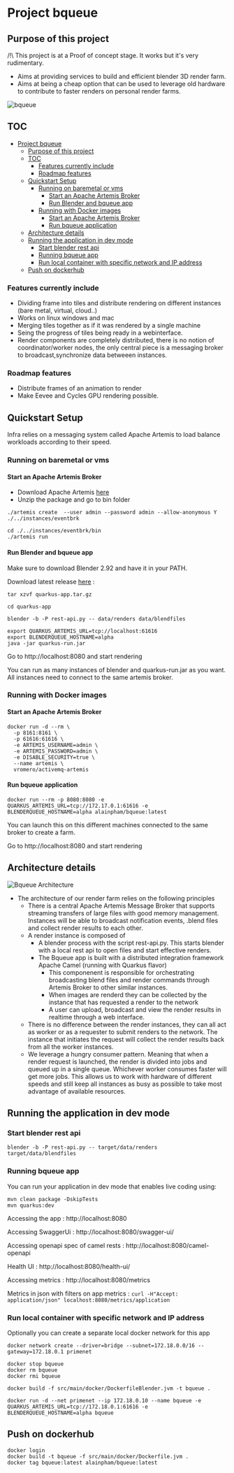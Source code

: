 # Project bqueue

## Purpose of this project

/!\ This project is at a Proof of concept stage. It works but it's very rudimentary.

* Aims at providing services to build and efficient blender 3D render farm.
* Aims at being a cheap option that can be used to leverage old hardware to contribute to faster renders on personal render farms.

![bqueue](assets/screenshot.png)

## TOC

- [Project bqueue](#project-bqueue)
  - [Purpose of this project](#purpose-of-this-project)
  - [TOC](#toc)
    - [Features currently include](#features-currently-include)
    - [Roadmap features](#roadmap-features)
  - [Quickstart Setup](#quickstart-setup)
    - [Running on baremetal or vms](#running-on-baremetal-or-vms)
      - [Start an Apache Artemis Broker](#start-an-apache-artemis-broker)
      - [Run Blender and bqueue app](#run-blender-and-bqueue-app)
    - [Running with Docker images](#running-with-docker-images)
      - [Start an Apache Artemis Broker](#start-an-apache-artemis-broker-1)
      - [Run bqueue application](#run-bqueue-application)
  - [Architecture details](#architecture-details)
  - [Running the application in dev mode](#running-the-application-in-dev-mode)
    - [Start blender rest api](#start-blender-rest-api)
    - [Running bqueue app](#running-bqueue-app)
    - [Run local container with specific network and IP address](#run-local-container-with-specific-network-and-ip-address)
  - [Push on dockerhub](#push-on-dockerhub)


### Features currently include 

* Dividing frame into tiles and distribute rendering on different instances (bare metal, virtual, cloud..)
* Works on linux windows and mac 
* Merging tiles together as if it was rendered by a single machine
* Seing the progress of tiles being ready in a webinterface.
* Render components are completely distributed, there is no notion of coordinator/worker nodes, the only central piece is a messaging broker to broadcast,synchronize data betweeen instances.

### Roadmap features 

* Distribute frames of an animation to render
* Make Eevee and Cycles GPU rendering possible.

##  Quickstart Setup

Infra relies on a messaging system called Apache Artemis to load balance workloads according to their speed.

### Running on baremetal or vms

#### Start an Apache Artemis Broker

* Download Apache Artemis [here](https://activemq.apache.org/components/artemis/download/)
* Unzip the package and go to bin folder

```
./artemis create  --user admin --password admin --allow-anonymous Y ./../instances/eventbrk

cd ./../instances/eventbrk/bin
./artemis run
```

#### Run Blender and bqueue app

Make sure to download Blender 2.92 and have it in your PATH.

Download latest release [here](https://github.com/alainpham/bqueue/releases/download/latest/quarkus-app.tar.gz) : 

```
tar xzvf quarkus-app.tar.gz

cd quarkus-app

blender -b -P rest-api.py -- data/renders data/blendfiles

export QUARKUS_ARTEMIS_URL=tcp://localhost:61616
export BLENDERQUEUE_HOSTNAME=alpha
java -jar quarkus-run.jar

```
Go to http://localhost:8080 and start rendering

You can run as many instances of blender and quarkus-run.jar as you want. All instances need to connect to the same artemis broker.

### Running with Docker images

#### Start an Apache Artemis Broker

```
docker run -d --rm \
  -p 8161:8161 \
  -p 61616:61616 \
  -e ARTEMIS_USERNAME=admin \
  -e ARTEMIS_PASSWORD=admin \
  -e DISABLE_SECURITY=true \
  --name artemis \
  vromero/activemq-artemis
```

#### Run bqueue application

```
docker run --rm -p 8080:8080 -e QUARKUS_ARTEMIS_URL=tcp://172.17.0.1:61616 -e BLENDERQUEUE_HOSTNAME=alpha alainpham/bqueue:latest
```

You can launch this on this different machines connected to the same broker to create a farm.

Go to http://localhost:8080 and start rendering

## Architecture details

![Bqueue Architecture](assets/architecture.png)

* The architecture of our render farm relies on the following principles
  * There is a central Apache Artemis Message Broker that supports streaming transfers of large files with good memory management. Instances will be able to broadcast notification events, .blend files and collect render results to each other.
  * A render instance is composed of
    * A blender process with the script rest-api.py. This starts blender with a local rest api to open files and start effective renders.
    * The Bqueue app is built with a distributed integration framework Apache Camel (running with Quarkus flavor)
      * This componenent is responsible for orchestrating broadcasting blend files and render commands through Artemis Broker to other similar instances.
      * When images are renderd they can be collected by the instance that has requested a render to the network
      * A user can upload, broadcast and view the render results in realtime through a web interface.
  * There is no difference between the render instances, they can all act as worker or as a requester to submit renders to the network. The instance that initiates the request will collect the render results back from all the worker instances.
  * We leverage a hungry consumer pattern. Meaning that when a render request is launched, the render is divided into jobs and queued up in a single queue. Whichever worker consumes faster will get more jobs. This allows us to work with hardware of different speeds and still keep all instances as busy as possible to take most advantage of available resources.

## Running the application in dev mode

### Start blender rest api

```
blender -b -P rest-api.py -- target/data/renders target/data/blendfiles
```

### Running bqueue app

You can run your application in dev mode that enables live coding using:
```
mvn clean package -DskipTests
mvn quarkus:dev
```

Accessing the app : http://localhost:8080

Accessing SwaggerUi : http://localhost:8080/swagger-ui/

Accessing openapi spec of camel rests : http://localhost:8080/camel-openapi

Health UI : http://localhost:8080/health-ui/

Accessing metrics : http://localhost:8080/metrics

Metrics in json with filters on app metrics : `curl -H"Accept: application/json" localhost:8080/metrics/application`


### Run local container with specific network and IP address

Optionally you can create a separate local docker network for this app

```
docker network create --driver=bridge --subnet=172.18.0.0/16 --gateway=172.18.0.1 primenet 
```

```
docker stop bqueue
docker rm bqueue
docker rmi bqueue

docker build -f src/main/docker/DockerfileBlender.jvm -t bqueue .

docker run -d --net primenet --ip 172.18.0.10 --name bqueue -e QUARKUS_ARTEMIS_URL=tcp://172.18.0.1:61616 -e BLENDERQUEUE_HOSTNAME=alpha bqueue

```
## Push on dockerhub

```
docker login
docker build -t bqueue -f src/main/docker/Dockerfile.jvm .
docker tag bqueue:latest alainpham/bqueue:latest
```